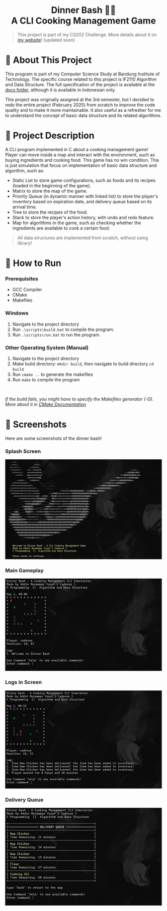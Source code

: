 <h1 align="center">Dinner Bash 👨‍🍳<br>A CLI Cooking Management Game</h1>

> This project is part of my CS202 Challenge. More details about it on [my website](https://cadevue.com)! (updated soon)

# 📌 About This Project 
This program is part of my Computer Science Study at Bandung Institute of Technology. The specific course related to this project is IF2110 Algorithm and Data Structure. The full specification of the project is available at the [docs folder](docs/Specification.pdf), although it is available in Indonesian only.

This project was originally assigned at the 3rd semester, but I decided to redo the entire project (February 2025) from scratch to improve the code quality and to make it more maintainable. It also useful as a refresher for me to understand the concept of basic data structure and its related algorithms.

# 📝 Project Description 
A CLI program implemented in C about a cooking management game! Player can move inside a map and interact with the environment, such as buying ingredients and cooking food. This game has no win condition. This is just simulation that focus on implementation of basic data structure and algorithm, such as:

- Static List to store game configurations, such as foods and its recipes (loaded in the beginning of the game).
- Matrix to store the map of the game.
- Priority Queue (in dynamic manner with linked list) to store the player's inventory based on expiration date, and delivery queue based on its arrival time.
- Tree to store the recipes of the food.
- Stack to store the player's action history, with undo and redo feature.
- Map for algorithms in the game, such as checking whether the ingredients are available to cook a certain food.

> All data structures are implemented from scratch, without using library!

# 🚀 How to Run
### Prerequisites
- GCC Compiler
- CMake
- Makefiles

### Windows
1. Navigate to the project directory
2. Run `.\scripts\build.bat` to compile the program.
3. Run `.\scripts\run.bat` to run the program.

### Other Operating System (Manual)
1. Navigate to the project directory
2. Make build directory: `mkdir build`, then navigate to build directory `cd build`
3. Run `cmake ..` to generate the makefiles
4. Run `make` to compile the program

<br>

*If the build fails, you might have to specify the Makefiles generator (-G). More about it in [CMake Documentation](https://cmake.org/cmake/help/latest/manual/cmake-generators.7.html)*

# 📸 Screenshots 
Here are some screenshots of the dinner bash!

### Splash Screen
![Screenshot - Splash Screen](./docs/splash-screen.png) 

### Main Gameplay
![Screenshot - Main Gameplay](./docs/main-gameplay.png)

### Logs in Screen
![Screenshot - Logs](./docs/logs.png)

### Delivery Queue
![Screenshot - Delivery Queue](./docs/delivery.png)